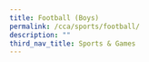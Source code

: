 ```yaml
---
title: Football (Boys)
permalink: /cca/sports/football/
description: ""
third_nav_title: Sports & Games
---
```

